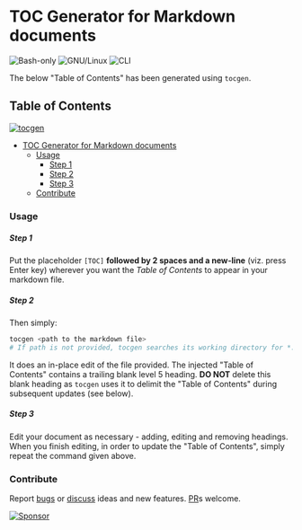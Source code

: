 # TOC Generator for Markdown documents

![Bash-only](https://img.shields.io/badge/Made%20with-Bash-green) ![GNU/Linux](https://img.shields.io/badge/Platform-GNU%2FLinux-violet) ![CLI](https://img.shields.io/badge/UI-Command--line-brightgreen)

The below "Table of Contents" has been generated using `tocgen`.

## Table of Contents  
[![tocgen](https://img.shields.io/badge/Generated%20using-tocgen-blue)](https://github.com/SomajitDey/tocgen)  
  - [TOC Generator for Markdown documents](#toc-generator-for-markdown-documents)  
      - [Usage](#usage)  
          - [Step 1](#step-1)  
          - [Step 2](#step-2)  
          - [Step 3](#step-3)  
      - [Contribute](#contribute)  
#####   

### Usage

##### Step 1

Put the placeholder `[TOC]` **followed by 2 spaces and a new-line** (viz. press Enter key) wherever you want the *Table of Contents* to appear in your markdown file.

##### Step 2

Then simply:

```bash
tocgen <path to the markdown file>
# If path is not provided, tocgen searches its working directory for *.md files
```

It does an in-place edit of the file provided. The injected "Table of Contents" contains a trailing blank level 5 heading. **DO NOT** delete this blank heading as `tocgen` uses it to delimit the "Table of Contents" during subsequent updates (see below).

##### Step 3

Edit your document as necessary - adding, editing and removing headings. When you finish editing, in order to update the "Table of Contents", simply repeat the command given above.

### Contribute

Report [bugs](https://github.com/SomajitDey/tocgen/issues) or [discuss](https://github.com/SomajitDey/tocgen/discussions) ideas and new features. [PR](https://github.com/SomajitDey/tocgen/pulls)s welcome.

[![Sponsor](https://www.buymeacoffee.com/assets/img/custom_images/yellow_img.png)](https://buymeacoffee.com/SomajitDey)
